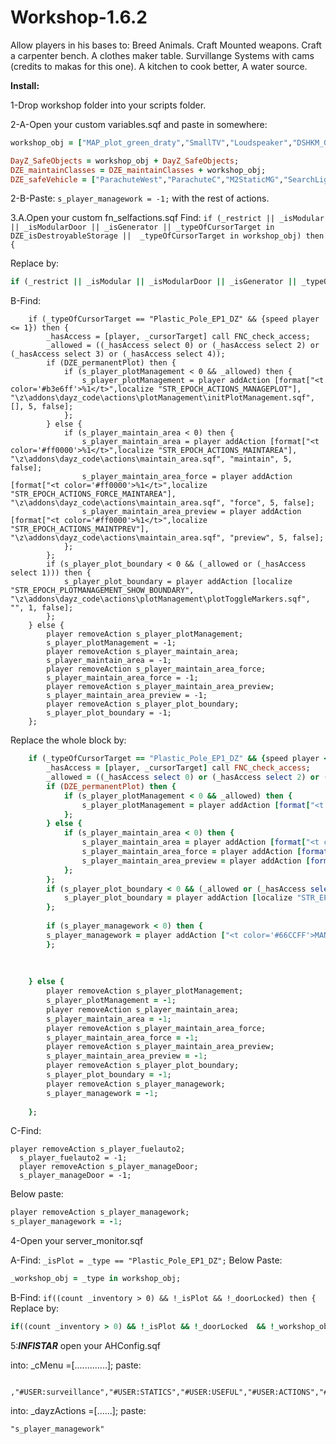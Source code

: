 # Workshop-1.6.2

Allow players in his bases to: Breed Animals. Craft Mounted weapons. Craft a carpenter bench. A clothes maker table. Survillange Systems with cams (credits to makas for this one). A kitchen to cook better, A water source.

**Install:**

1-Drop workshop folder into your scripts folder.

2-A-Open your custom variables.sqf and paste in somewhere:

```ruby
workshop_obj = ["MAP_plot_green_draty","SmallTV","Loudspeaker","DSHKM_Gue","M2StaticMG","SearchLight_RUS","MAP_Shed_W01","MAP_Dkamna_bila","Land_Misc_Well_L_EP1","MAP_P_Stavebni_kozy","MAP_office_table_a"];

DayZ_SafeObjects = workshop_obj + DayZ_SafeObjects;
DZE_maintainClasses = DZE_maintainClasses + workshop_obj;
DZE_safeVehicle = ["ParachuteWest","ParachuteC","M2StaticMG","SearchLight_RUS","DSHKM_Gue"];
```
2-B-Paste: ```s_player_managework = -1;``` with the rest of actions.

3.A.Open your custom fn_selfactions.sqf
Find:
```if (_restrict || _isModular || _isModularDoor || _isGenerator || _typeOfCursorTarget in DZE_isDestroyableStorage ||  _typeOfCursorTarget in workshop_obj) then {```

Replace by:

```ruby
if (_restrict || _isModular || _isModularDoor || _isGenerator || _typeOfCursorTarget in DZE_isDestroyableStorage ||  _typeOfCursorTarget in workshop_obj) then {
```

B-Find:
```
	if (_typeOfCursorTarget == "Plastic_Pole_EP1_DZ" && {speed player <= 1}) then {
		_hasAccess = [player, _cursorTarget] call FNC_check_access;
		_allowed = ((_hasAccess select 0) or (_hasAccess select 2) or (_hasAccess select 3) or (_hasAccess select 4));
		if (DZE_permanentPlot) then {
			if (s_player_plotManagement < 0 && _allowed) then {
				s_player_plotManagement = player addAction [format["<t color='#b3e6ff'>%1</t>",localize "STR_EPOCH_ACTIONS_MANAGEPLOT"], "\z\addons\dayz_code\actions\plotManagement\initPlotManagement.sqf", [], 5, false];
			};
		} else {
			if (s_player_maintain_area < 0) then {
				s_player_maintain_area = player addAction [format["<t color='#ff0000'>%1</t>",localize "STR_EPOCH_ACTIONS_MAINTAREA"], "\z\addons\dayz_code\actions\maintain_area.sqf", "maintain", 5, false];
				s_player_maintain_area_force = player addAction [format["<t color='#ff0000'>%1</t>",localize "STR_EPOCH_ACTIONS_FORCE_MAINTAREA"], "\z\addons\dayz_code\actions\maintain_area.sqf", "force", 5, false];
				s_player_maintain_area_preview = player addAction [format["<t color='#ff0000'>%1</t>",localize "STR_EPOCH_ACTIONS_MAINTPREV"], "\z\addons\dayz_code\actions\maintain_area.sqf", "preview", 5, false];
			};
		};
		if (s_player_plot_boundary < 0 && (_allowed or (_hasAccess select 1))) then {
			s_player_plot_boundary = player addAction [localize "STR_EPOCH_PLOTMANAGEMENT_SHOW_BOUNDARY", "\z\addons\dayz_code\actions\plotManagement\plotToggleMarkers.sqf", "", 1, false];
		};		        
	} else {
		player removeAction s_player_plotManagement;
		s_player_plotManagement = -1;
		player removeAction s_player_maintain_area;
		s_player_maintain_area = -1;
		player removeAction s_player_maintain_area_force;
		s_player_maintain_area_force = -1;
		player removeAction s_player_maintain_area_preview;
		s_player_maintain_area_preview = -1;
		player removeAction s_player_plot_boundary;
		s_player_plot_boundary = -1;				
	};
```
Replace the whole block by:

```ruby
	if (_typeOfCursorTarget == "Plastic_Pole_EP1_DZ" && {speed player <= 1}) then {
		_hasAccess = [player, _cursorTarget] call FNC_check_access;
		_allowed = ((_hasAccess select 0) or (_hasAccess select 2) or (_hasAccess select 3) or (_hasAccess select 4));
		if (DZE_permanentPlot) then {
			if (s_player_plotManagement < 0 && _allowed) then {
				s_player_plotManagement = player addAction [format["<t color='#b3e6ff'>%1</t>",localize "STR_EPOCH_ACTIONS_MANAGEPLOT"], "\z\addons\dayz_code\actions\plotManagement\initPlotManagement.sqf", [], 5, false];
			};
		} else {
			if (s_player_maintain_area < 0) then {
				s_player_maintain_area = player addAction [format["<t color='#ff0000'>%1</t>",localize "STR_EPOCH_ACTIONS_MAINTAREA"], "\z\addons\dayz_code\actions\maintain_area.sqf", "maintain", 5, false];
				s_player_maintain_area_force = player addAction [format["<t color='#ff0000'>%1</t>",localize "STR_EPOCH_ACTIONS_FORCE_MAINTAREA"], "\z\addons\dayz_code\actions\maintain_area.sqf", "force", 5, false];
				s_player_maintain_area_preview = player addAction [format["<t color='#ff0000'>%1</t>",localize "STR_EPOCH_ACTIONS_MAINTPREV"], "\z\addons\dayz_code\actions\maintain_area.sqf", "preview", 5, false];
			};
		};
		if (s_player_plot_boundary < 0 && (_allowed or (_hasAccess select 1))) then {
			s_player_plot_boundary = player addAction [localize "STR_EPOCH_PLOTMANAGEMENT_SHOW_BOUNDARY", "\z\addons\dayz_code\actions\plotManagement\plotToggleMarkers.sqf", "", 1, false];
		};
		
		if (s_player_managework < 0) then {
        s_player_managework = player addAction ["<t color='#66CCFF'>MANAGE WORKSHOP</t>", "scripts\workshop\workshopmenu.sqf", [], 5, false];
        };
        
        
      
	} else {
		player removeAction s_player_plotManagement;
		s_player_plotManagement = -1;
		player removeAction s_player_maintain_area;
		s_player_maintain_area = -1;
		player removeAction s_player_maintain_area_force;
		s_player_maintain_area_force = -1;
		player removeAction s_player_maintain_area_preview;
		s_player_maintain_area_preview = -1;
		player removeAction s_player_plot_boundary;
		s_player_plot_boundary = -1;		
		player removeAction s_player_managework;
        s_player_managework = -1;
		
	};
  ```
  
  C-Find:
  ```
  player removeAction s_player_fuelauto2;
	s_player_fuelauto2 = -1;
	player removeAction s_player_manageDoor;
	s_player_manageDoor = -1;
  ```
  Below paste:
  ```ruby
  player removeAction s_player_managework;
  s_player_managework = -1;
  ```
  
  4-Open your server_monitor.sqf
  
  A-Find:
  ```_isPlot = _type == "Plastic_Pole_EP1_DZ";```
  Below Paste:
  ```ruby
  _workshop_obj = _type in workshop_obj;
  ```
  B-Find:
  ```if((count _inventory > 0) && !_isPlot && !_doorLocked) then { ```
  Replace by:
  ```ruby
  if((count _inventory > 0) && !_isPlot && !_doorLocked  && !_workshop_obj) then {
  ```
  
  5:***INFISTAR***
  open your AHConfig.sqf
  
  into: _cMenu =[.............]; paste:
  
```
  ,"#USER:surveillance","#USER:STATICS","#USER:USEFUL","#USER:ACTIONS","#USER:workshopMenu"
```

into: _dayzActions =[......];
paste:
```
"s_player_managework"
```

  
